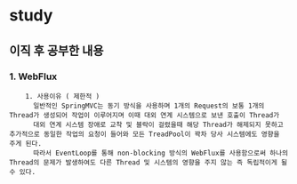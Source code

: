 # study
## 이직 후 공부한 내용

  ### 1. WebFlux
        1. 사용이유 ( 제한적 )
          일반적인 SpringMVC는 동기 방식을 사용하며 1개의 Request의 보통 1개의 Thread가 생성되어 작업이 이루어지며 이때 대외 연계 시스템으로 보낸 호출이 Thread가
          대외 연계 시스템 장애로 교착 및 블락이 걸렸을때 해당 Thread가 해제되지 못하고 추가적으로 동일한 작업의 요청이 들어와 모든 TreadPool이 꽉차 당사 시스템에도 영향을 주게 된다.
          따라서 EventLoop를 통해 non-blocking 방식의 WebFlux를 사용함으로써 하나의 Thread의 문제가 발생하여도 다른 Thread 및 시스템의 영향을 주지 않는 즉 독립적이게 될 수 있다.
          
        
    
